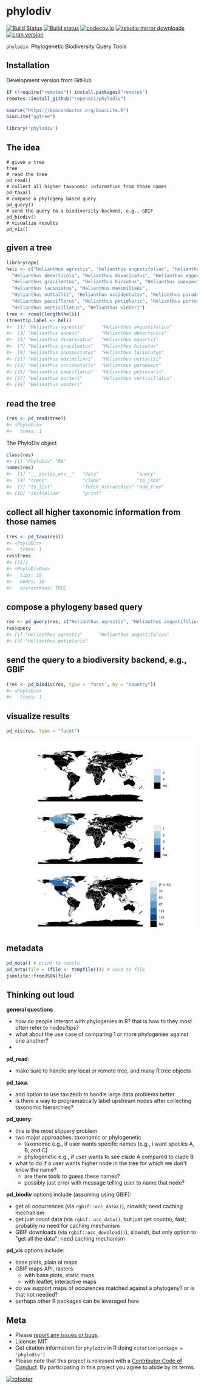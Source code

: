 phylodiv
========




[![Build Status](https://travis-ci.com/ropensci/phylodiv.svg?branch=master)](https://travis-ci.com/ropensci/phylodiv)
[![Build status](https://ci.appveyor.com/api/projects/status/6mgc02mkd8j4sq3g/branch/master)](https://ci.appveyor.com/project/sckott/phylodiv-175/branch/master)
[![codecov.io](https://codecov.io/github/ropensci/phylodiv/coverage.svg?branch=master)](https://codecov.io/github/ropensci/phylodiv?branch=master)
[![rstudio mirror downloads](https://cranlogs.r-pkg.org/badges/phylodiv)](https://github.com/metacran/cranlogs.app)
[![cran version](https://www.r-pkg.org/badges/version/phylodiv)](https://cran.r-project.org/package=phylodiv)


`phylodiv`: Phylogenetic Biodiversity Query Tools


## Installation

Development version from GitHub


```r
if (!require("remotes")) install.packages("remotes")
remotes::install_github("ropensci/phylodiv")
```


```r
source("https://bioconductor.org/biocLite.R")
biocLite("ggtree")
```


```r
library('phylodiv')
```

## The idea

```
# given a tree
tree
# read the tree
pd_read()
# collect all higher taxonomic information from those names
pd_taxa()
# compose a phylogeny based query
pd_query()
# send the query to a biodiversity backend, e.g., GBIF
pd_biodiv()
# visualize results
pd_viz()
```

## given a tree


```r
library(ape)
heli <- c("Helianthus agrestis", "Helianthus angustifolius", "Helianthus annuus", 
  "Helianthus deserticola", "Helianthus divaricatus", "Helianthus eggertii", 
  "Helianthus gracilentus", "Helianthus hirsutus", "Helianthus inexpectatus", 
  "Helianthus laciniatus", "Helianthus maximiliani",
  "Helianthus nuttallii", "Helianthus occidentalis", "Helianthus paradoxus", 
  "Helianthus pauciflorus", "Helianthus petiolaris", "Helianthus porteri", 
  "Helianthus verticillatus", "Helianthus winteri")
tree <- rcoal(length(heli))
(tree$tip.label <- heli)
#>  [1] "Helianthus agrestis"      "Helianthus angustifolius"
#>  [3] "Helianthus annuus"        "Helianthus deserticola"  
#>  [5] "Helianthus divaricatus"   "Helianthus eggertii"     
#>  [7] "Helianthus gracilentus"   "Helianthus hirsutus"     
#>  [9] "Helianthus inexpectatus"  "Helianthus laciniatus"   
#> [11] "Helianthus maximiliani"   "Helianthus nuttallii"    
#> [13] "Helianthus occidentalis"  "Helianthus paradoxus"    
#> [15] "Helianthus pauciflorus"   "Helianthus petiolaris"   
#> [17] "Helianthus porteri"       "Helianthus verticillatus"
#> [19] "Helianthus winteri"
```

## read the tree


```r
(res <- pd_read(tree))
#> <PhyloDiv> 
#>   trees: 1
```

The PhyloDiv object


```r
class(res)
#> [1] "PhyloDiv" "R6"
names(res)
#>  [1] ".__enclos_env__"   "data"              "query"            
#>  [4] "trees"             "clone"             "to_json"          
#>  [7] "to_list"           "fetch_hierarchies" "add_tree"         
#> [10] "initialize"        "print"
```

## collect all higher taxonomic information from those names


```r
(res <- pd_taxa(res))
#> <PhyloDiv> 
#>   trees: 1
res$trees
#> [[1]]
#> <PhyloDivOne> 
#>   tips: 19
#>   nodes: 18
#>   hierarchies: TRUE
```

## compose a phylogeny based query


```r
res <- pd_query(res, c("Helianthus agrestis", "Helianthus angustifolius", "Helianthus petiolaris"))
res$query
#> [1] "Helianthus agrestis"      "Helianthus angustifolius"
#> [3] "Helianthus petiolaris"
```

## send the query to a biodiversity backend, e.g., GBIF


```r
(res <- pd_biodiv(res, type = 'facet', by = "country"))
#> <PhyloDiv> 
#>   trees: 1
```

## visualize results


```r
pd_vis(res, type = "facet")
```

![plot of chunk unnamed-chunk-11](man/figures/unnamed-chunk-11-1.png)

## metadata


```r
pd_meta() # print to cosole
pd_meta(file = (file <- tempfile())) # save to file
jsonlite::fromJSON(file)
```

## Thinking out loud

**general questions**
- how do people interact with phylogenies in R? that is how to they most often refer to nodes/tips?
- what about the use case of comparing 1 or more phylogenies against one another?
- 

**pd_read**:
- make sure to handle any local or remote tree, and many R tree objects

**pd_taxa**:
- add option to use taxizedb to handle large data problems better
- is there a way to programatically label upstream nodes after collecting taxonomic hierarchies?

**pd_query**:
- this is the most slippery problem
- two major approaches: taxonomic or phylogenetic 
    - taxonomic e.g., if user wants specific names (e.g., i want species A, B, and C)
    - phylogenetic e.g., if user wants to see clade A compared to clade B
- what to do if a user wants higher node in the tree for which we don't know the name?
    - are there tools to guess these names?
    - possibly just error with message telling user to name that node?

**pd_biodiv** options include (assuming using GBIF):
- get all occurrences (via `rgbif::occ_data()`), slowish; need caching mechanism
- get just count data (via `rgbif::occ_data()`, but just get counts), fast; probably no need for caching mechanism
- GBIF downloads (via `rgbif::occ_download()`), slowish, but only option to "get all the data"; need caching mechanism

**pd_vis** options include:
- base plots, plain ol maps
- GBIF maps API, rasters:
    - with base plots, static maps
    - with leaflet, interactive maps
- do we support maps of occurences matched against a phylogeny? or is that not needed?
- perhaps other R packages can be leveraged here

## Meta

* Please [report any issues or bugs](https://github.com/ropensci/phylodiv/issues).
* License: MIT
* Get citation information for `phylodiv` in R doing `citation(package = 'phylodiv')`
* Please note that this project is released with a [Contributor Code of Conduct][coc].
By participating in this project you agree to abide by its terms.

[![rofooter](https://ropensci.org/public_images/github_footer.png)](https://ropensci.org)

[coc]: https://github.com/ropensci/phylodiv/blob/master/CODE_OF_CONDUCT.md
